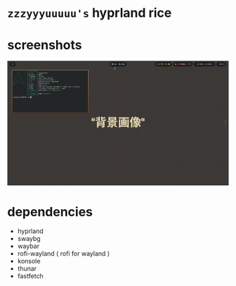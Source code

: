 # `zzzyyyuuuuu's` hyprland rice
# screenshots
![image](https://github.com/zzzyyyuuuuu/hyprconf/blob/main/Assets/rice.png)

# dependencies
- hyprland
- swaybg
- waybar
- rofi-wayland ( rofi for wayland )
- konsole
- thunar
- fastfetch 
